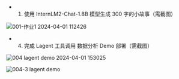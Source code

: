 
+ 1. 使用 InternLM2-Chat-1.8B 模型生成 300 字的小故事（需截图）


![001-作业1 2024-04-01 112426](https://github.com/GZdoudou9/internLM2-homework/assets/129025105/ceeb3da0-086c-4adc-8b1d-ece334e08cac)






+ 4. 完成 Lagent 工具调用 数据分析 Demo 部署（需截图）

![004  lagent demo 2024-04-01 153025](https://github.com/GZdoudou9/internLM2-homework/assets/129025105/181e4fb1-b830-44fc-968d-3c5d20b9f6fa)

![004-3  lagent demo ](https://github.com/GZdoudou9/internLM2-homework/assets/129025105/cd2b205c-e6ef-4f95-b9df-769299867b50)
